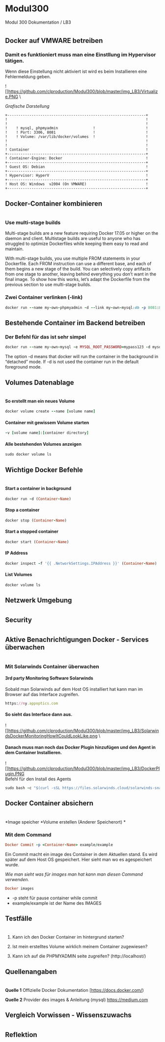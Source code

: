 # Modul300
Modul 300 Dokumentation / LB3
#
## Docker auf VMWARE betreiben
### Damit es funktioniert muss man eine Einstllung im Hypervisor tätigen.&nbsp;
Wenn diese Einstellung nicht aktiviert ist wird es beim Installieren eine Fehlermeldung geben.

![]https://github.com/clproduction/Modul300/blob/master/img_LB3/Virtualize.PNG \

*Grafische Darstellung*


    +---------------------------------------------------------------+
    !                                                               !	
    !                                                               !
    !    ! mysql, phpmyadmin                !                       !  
    !    ! Port: 3306, 8081                 !                       !         
    !    ! Volume: /var/lib/docker/volumes  !                       !                                                               
    !                                                               !
    !                                                               !	
    ! Container                                                     !	
    +---------------------------------------------------------------+
    ! Container-Engine: Docker                                      !	
    +---------------------------------------------------------------+
    ! Guest OS: Debian                                              !	
    +---------------------------------------------------------------+
    ! Hypervisor: HyperV                                            !	
    +---------------------------------------------------------------+
    ! Host OS: Windows	v2004 (On VMWARE)                           !
    +---------------------------------------------------------------+


## Docker-Container kombinieren
#
### Use multi-stage builds
Multi-stage builds are a new feature requiring Docker 17.05 or higher on the daemon and client. Multistage builds are useful to anyone who has struggled to optimize Dockerfiles while keeping them easy to read and maintain.&nbsp;

With multi-stage builds, you use multiple FROM statements in your Dockerfile. Each FROM instruction can use a different base, and each of them begins a new stage of the build. You can selectively copy artifacts from one stage to another, leaving behind everything you don’t want in the final image. To show how this works, let’s adapt the Dockerfile from the previous section to use multi-stage builds.

### Zwei Container verlinken (-link)
```Ruby
docker run --name my-own-phpmyadmin -d --link my-own-mysql:db -p 8081:80 phpmyadmin/phpmyadmin
```

## Bestehende Container im Backend betreiben
### Der Befehl für das ist sehr simpel
```Ruby
docker run --name my-own-mysql -e MYSQL_ROOT_PASSWORD=mypass123 -d mysql:8.0.1
```
The option -d means that docker will run the container in the background in “detached” mode. If -d is not used the container run in the default foreground mode.
## Volumes Datenablage
#
#### So erstellt man ein neues Volume
```Ruby
docker volume create --name [volume name]
```
#### Container mit gewissem Volume starten
```Ruby
-v [volume name]:[container directory]
```
#### Alle bestehenden Volumes anzeigen
```Ruby
sudo docker volume ls
```
## Wichtige Docker Befehle
#
#### Start a container in background    
```Ruby
docker run -d (Container-Name)
```
#### Stop a container
```Ruby
docker stop (Container-Name)
```
#### Start a stopped container
```Ruby
docker start (Container-Name)
```
#### IP Address
```Ruby
docker inspect -f '{{ .NetworkSettings.IPAddress }}' (Container-Name)
```
#### List Volumes
```Ruby
docker volume ls
```
## Netzwerk Umgebung
#
## Security
#

## Aktive Benachrichtigungen Docker - Services überwachen
#
### Mit Solarwinds Container überwachen
#### 3rd party Monitoring Software Solarwinds 
Sobald man Solarwinds auf dem Host OS installiert hat kann man im Browser auf das Interface zugreifen.
```Ruby
https://my.appoptics.com
```
#### So sieht das Interface dann aus.
![]https://github.com/clproduction/Modul300/blob/master/img_LB3/SolarwindsDockerMonitoringHowItCouldLookLike.png \
#### Danach muss man noch das Docker Plugin hinzufügen und den Agent in dem Container Installieren.
![]https://github.com/clproduction/Modul300/blob/master/img_LB3/DockerPlugin.PNG \
Befehl für den Install des Agents
```Ruby
sudo bash -c "$(curl -sSL https://files.solarwinds.cloud/solarwinds-snap-agent-installer.sh)" -s --token 7c0852619bd4280e920d81b9f54d385d4b982930fafa1bd750f41a90908fea42
```
## Docker Container absichern
#
*Image speicher
*Volume erstellen (Anderer Speicherort)
*

### Mit dem Command 
```Ruby
Docker Commit -p <Container-Name> example/example
```
Ein Commit macht ein image des Container in dem Aktuellen stand. Es wird später auf dem Host OS gespeichert. Hier sieht man wo es agespeichert wurde.

*Wie man sieht was für images man hat kann man diesen Command verwenden.*
```Ruby
Docker images
```
* -p steht für pause container while commit
* example/example ist der Name des IMAGES
## Testfälle
#

1. Kann ich den Docker Container im hintergrund starten?
   
2. Ist mein erstelltes Volume wirklich meinem Container zugewiesen?
3. Kann ich auf die PHPMYADMIN seite zugreifen? (http://localhost/)

## Quellenangaben
#
**Quelle 1**
Offizielle Docker Dokumentation 
[https://docs.docker.com/)&nbsp;

**Quelle 2**
Provider des images & Anleitung (mysql)
https://medium.com
## Vergleich Vorwissen - Wissenszuwachs
#
## Reflektion
